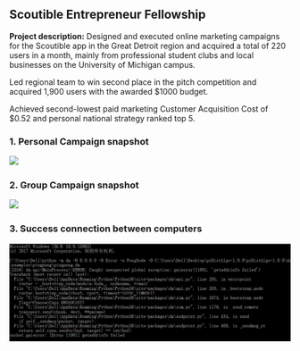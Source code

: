 ## Scoutible Entrepreneur Fellowship

**Project description:** 
Designed and executed online marketing campaigns for the Scoutible app in the Great Detroit region and acquired a total of 220 users in a month, mainly from professional student clubs and local businesses on the University of Michigan campus.

Led regional team to win second place in the pitch competition and acquired 1,900 users with the awarded $1000 budget.

Achieved second-lowest paid marketing Customer Acquisition Cost of $0.52 and personal national strategy ranked top 5.


### 1. Personal Campaign snapshot

<img src="images/Personal Campaign.jpg?raw=true"/>

### 2. Group Campaign snapshot

<img src="images/Group Campaign.jpg?raw=true"/>

### 3. Success connection between computers

<img src="images/remote_example.png?raw=true"/>
